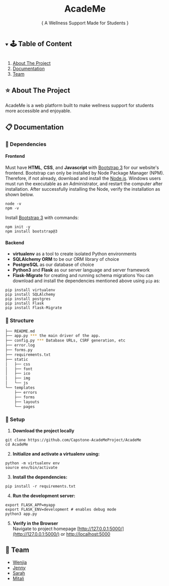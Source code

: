 <!-- PROJECT SUMMARY -->
<p align="center">
  <h1 align="center">AcadeMe</h1>
  <p align="center">
    { A Wellness Support Made for Students }
  </p>
</p>

<!-- TABLE OF CONTENT -->
<details open="open">
  <summary><h2 style="display: inline-block">🕹 Table of Content</h2></summary>
  <ol>
    <li>
      <a href="#about-the-project">About The Project</a>
    </li>
    <li>
      <a href="#getting-started">Documentation</a>
    </li>
    <li><a href="#team">Team</a></li>
  </ol>
</details>

<!-- ABOUT THE PROJECT -->
## :star: About The Project
AcadeMe is a web platform built to make wellness support for students more accessible and enjoyable.

<!-- CONTENT -->
## :clipboard: Documentation

### :round_pushpin: Dependencies

#### Frontend
Must have **HTML**, **CSS**, and **Javascript** with [Bootstrap 3](https://getbootstrap.com/docs/3.4/customize/) for our website's frontend. Bootstrap can only be installed by Node Package Manager (NPM). Therefore, if not already, download and install the [Node.js](https://nodejs.org/en/download/). Windows users must run the executable as an Administrator, and restart the computer after installation. After successfully installing the Node, verify the installation as shown below.
```
node -v
npm -v
```
Install [Bootstrap 3](https://getbootstrap.com/docs/3.3/getting-started/) with commands:
```
npm init -y
npm install bootstrap@3
```
#### Backend
 * **virtualenv** as a tool to create isolated Python environments
 * **SQLAlchemy ORM** to be our ORM library of choice
 * **PostgreSQL** as our database of choice
 * **Python3** and **Flask** as our server language and server framework
 * **Flask-Migrate** for creating and running schema migrations
You can download and install the dependencies mentioned above using `pip` as:
```
pip install virtualenv
pip install SQLAlchemy
pip install postgres
pip install Flask
pip install Flask-Migrate
```
### :round_pushpin: Structure
  ```sh
  ├── README.md
  ├── app.py *** the main driver of the app.
  ├── config.py *** Database URLs, CSRF generation, etc
  ├── error.log
  ├── forms.py 
  ├── requirements.txt 
  ├── static
  │   ├── css
  │   ├── font
  │   ├── ico
  │   ├── img
  │   └── js
  └── templates
      ├── errors
      ├── forms
      ├── layouts
      └── pages
  ```

### :round_pushpin: Setup
1. **Download the project locally**
```
git clone https://github.com/Capstone-AcadeMeProject/AcadeMe
cd AcadeMe
```

2. **Initialize and activate a virtualenv using:**
```
python -m virtualenv env
source env/bin/activate
```

3. **Install the dependencies:**
```
pip install -r requirements.txt
```

4. **Run the development server:**
```
export FLASK_APP=myapp
export FLASK_ENV=development # enables debug mode
python3 app.py
```

5. **Verify in the Browser**<br>
Navigate to project homepage [http://127.0.0.1:5000/](http://127.0.0.1:5000/) or [http://localhost:5000](http://localhost:5000)

<!-- TEAM -->
## :sunflower: Team
- [Wenjia](https://github.com/wenjialu)
- [Jenny](https://github.com/JennyHWAN)
- [Sarah](https://github.com/procrasprincess)
- [Mitali](https://github.com/MitaliO)
